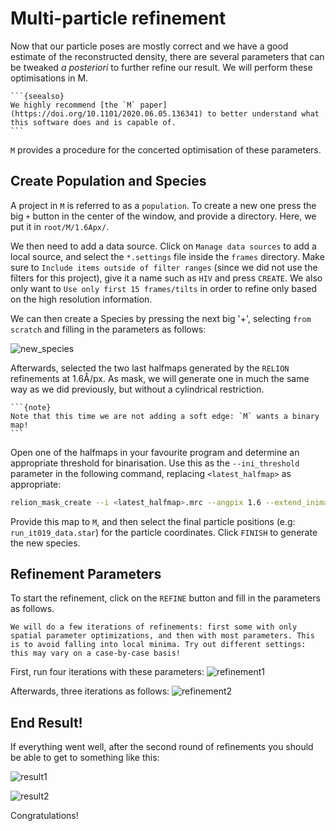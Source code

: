 # Multi-particle refinement


Now that our particle poses are mostly correct and we have a good estimate of the reconstructed density, there are several parameters that can be tweaked _a posteriori_ to further refine our result. We will perform these optimisations in M.

````{margin}
```{seealso}
We highly recommend [the `M` paper](https://doi.org/10.1101/2020.06.05.136341) to better understand what this software does and is capable of.
```
````

`M` provides a procedure for the concerted optimisation of these parameters.

## Create Population and Species

A project in `M` is referred to as a `population`. To create a new one press the big `+` button in the center of the window, and provide a directory. Here, we put it in `root/M/1.6Apx/`.

We then need to add a data source. Click on `Manage data sources` to add a local source, and select the `*.settings` file inside the `frames` directory. Make sure to `Include items outside of filter ranges` (since we did not use the filters for this project), give it a name such as `HIV` and press `CREATE`. We also only want to `Use only first 15 frames/tilts` in order to refine only based on the high resolution information.

We can then create a Species by pressing the next big '+', selecting `from scratch` and filling in the parameters as follows:

![new_species](m.assets/new_species.png)

Afterwards, selected the two last halfmaps generated by the `RELION` refinements at 1.6Å/px. As mask, we will generate one in much the same way as we did previously, but without a cylindrical restriction.

````{margin}
```{note}
Note that this time we are not adding a soft edge: `M` wants a binary map!
```
````
Open one of the halfmaps in your favourite program and determine an appropriate threshold for binarisation. Use this as the `--ini_threshold` parameter in the following command, replacing `<latest_halfmap>` as appropriate:

```bash
relion_mask_create --i <latest_halfmap>.mrc --angpix 1.6 --extend_inimask 5 --o mask_1.6Apx.mrc --ini_threshold 0.05
```

Provide this map to `M`, and then select the final particle positions (e.g: `run_it019_data.star`) for the particle coordinates. Click `FINISH` to generate the new species.

## Refinement Parameters

To start the refinement, click on the `REFINE` button and fill in the parameters as follows.

```{note}
We will do a few iterations of refinements: first some with only spatial parameter optimizations, and then with most parameters. This is to avoid falling into local minima. Try out different settings: this may vary on a case-by-case basis!
```

First, run four iterations with these parameters:
![refinement1](m.assets/refinement1.png)

Afterwards, three iterations as follows:
![refinement2](m.assets/refinement2.png)

## End Result!

If everything went well, after the second round of refinements you should be able to get to something like this:

![result1](m.assets/result1.png)

![result2](m.assets/result2.png)

Congratulations!

